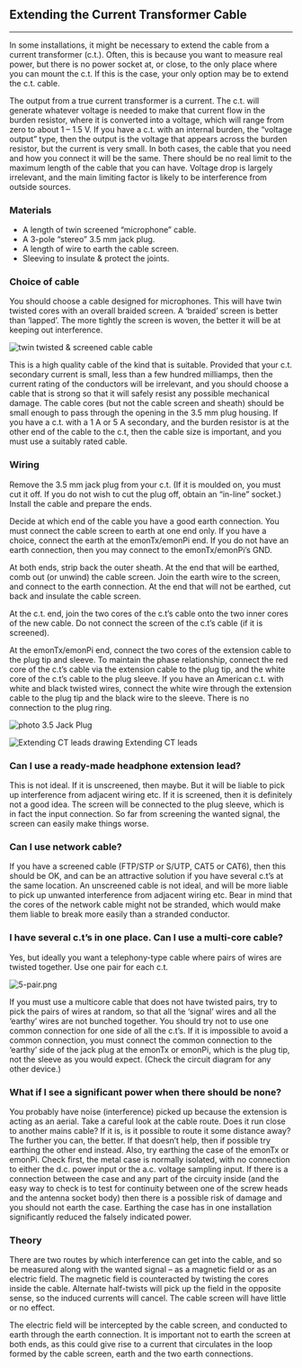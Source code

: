 ## Extending the Current Transformer Cable

***

In some installations, it might be necessary to extend the cable from a current transformer (c.t.). Often, this is because you want to measure real power, but there is no power socket at, or close, to the only place where you can mount the c.t. If this is the case, your only option may be to extend the c.t. cable.

The output from a true current transformer is a current. The c.t. will generate whatever voltage is needed to make that current flow in the burden resistor, where it is converted into a voltage, which will range from zero to about 1 – 1.5 V. If you have a c.t. with an internal burden, the “voltage output” type, then the output is the voltage that appears across the burden resistor, but the current is very small. In both cases, the cable that you need and how you connect it will be the same.
There should be no real limit to the maximum length of the cable that you can have. Voltage drop is largely irrelevant, and the main limiting factor is likely to be interference from outside sources.

### Materials

- A length of twin screened “microphone” cable.
- A 3-pole “stereo” 3.5 mm jack plug.
- A length of wire to earth the cable screen.
- Sleeving to insulate & protect the joints.

### Choice of cable

You should choose a cable designed for microphones. This will have twin twisted cores with an overall braided screen. A ‘braided’ screen is better than ‘lapped’. The more tightly the screen is woven, the better it will be at keeping out interference.

![twin twisted & screened cable cable](files/cable.png)

This is a high quality cable of the kind that is suitable.
Provided that your c.t. secondary current is small, less than a few hundred milliamps, then the current rating of the conductors will be irrelevant, and you should choose a cable that is strong so that it will safely resist any possible mechanical damage. The cable cores (but not the cable screen and sheath) should be small enough to pass through the opening in the 3.5 mm plug housing.
If you have a c.t. with a 1 A or 5 A secondary, and the burden resistor is at the other end of the cable to the c.t, then the cable size is important, and you must use a suitably rated cable.

### Wiring

Remove the 3.5 mm jack plug from your c.t. (If it is moulded on, you must cut it off. If you do not wish to cut the plug off, obtain an “in-line” socket.)
Install the cable and prepare the ends.

Decide at which end of the cable you have a good earth connection. You must connect the cable screen to earth at one end only. If you have a choice, connect the earth at the emonTx/emonPi end. If you do not have an earth connection, then you may connect to the emonTx/emonPi’s GND.

At both ends, strip back the outer sheath. At the end that will be earthed, comb out (or unwind) the cable screen. Join the earth wire to the screen, and connect to the earth connection. At the end that will not be earthed, cut back and insulate the cable screen.

At the c.t. end, join the two cores of the c.t’s cable onto the two inner cores of the new cable. Do not connect the screen of the c.t’s cable (if it is screened).

At the emonTx/emonPi end, connect the two cores of the extension cable to the plug tip and sleeve. To maintain the phase relationship, connect the red core of the c.t’s cable via the extension cable to the plug tip, and the white core of the c.t’s cable to the plug sleeve. If you have an American c.t. with white and black twisted wires, connect the white wire through the extension cable to the plug tip and the black wire to the sleeve. There is no connection to the plug ring.

![photo 3.5 Jack Plug](files/3.5-jack-plug.png)

![Extending CT leads drawing Extending CT leads](files/extending-ct-leads.png)

### Can I use a ready-made headphone extension lead?

This is not ideal. If it is unscreened, then maybe. But it will be liable to pick up interference from adjacent wiring etc. If it is screened, then it is definitely not a good idea. The screen will be connected to the plug sleeve, which is in fact the input connection. So far from screening the wanted signal, the screen can easily make things worse.

### Can I use network cable?

If you have a screened cable (FTP/STP or S/UTP, CAT5 or CAT6), then this should be OK, and can be an attractive solution if you have several c.t’s at the same location. An unscreened cable is not ideal, and will be more liable to pick up unwanted interference from adjacent wiring etc.
Bear in mind that the cores of the network cable might not be stranded, which would make them liable to break more easily than a stranded conductor.

### I have several c.t’s in one place. Can I use a multi-core cable?

Yes, but ideally you want a telephony-type cable where pairs of wires are twisted together. Use one pair for each c.t.

![5-pair.png](files/5-pair.png)

If you must use a multicore cable that does not have twisted pairs, try to pick the pairs of wires at random, so that all the ‘signal’ wires and all the ‘earthy’ wires are not bunched together.
You should try not to use one common connection for one side of all the c.t’s. If it is impossible to avoid a common connection, you must connect the common connection to the ‘earthy’ side of the jack plug at the emonTx or emonPi, which is the plug tip, not the sleeve as you would expect. (Check the circuit diagram for any other device.)

### What if I see a significant power when there should be none?

You probably have noise (interference) picked up because the extension is acting as an aerial. Take a careful look at the cable route. Does it run close to another mains cable? If it is, is it possible to route it some distance away? The further you can, the better. 
If that doesn’t help, then if possible try earthing the other end instead. 
Also, try earthing the case of the emonTx or emonPi. Check first, the metal case is normally isolated, with no connection to either the d.c. power input or the a.c. voltage sampling input. If there is a connection between the case and any part of the circuity inside (and the easy way to check is to test for continuity between one of the screw heads and the antenna socket body) then there is a possible risk of damage and you should not earth the case. Earthing the case has in one installation significantly reduced the falsely indicated power.

### Theory

There are two routes by which interference can get into the cable, and so be measured along with the wanted signal – as a magnetic field or as an electric field.
The magnetic field is counteracted by twisting the cores inside the cable. Alternate half-twists will pick up the field in the opposite sense, so the induced currents will cancel. The cable screen will have little or no effect.

The electric field will be intercepted by the cable screen, and conducted to earth through the earth connection. It is important not to earth the screen at both ends, as this could give rise to a current that circulates in the loop formed by the cable screen, earth and the two earth connections.
